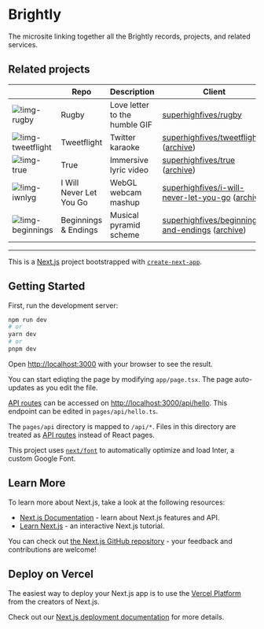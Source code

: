 # Brightly

The microsite linking together all the Brightly records, projects, and related services.

## Related projects

|                     | Repo                    | Description                   | Client                                                                              | Server                                                  |
| ------------------- | ----------------------- | ----------------------------- | ----------------------------------------------------------------------------------- | ------------------------------------------------------- |
| ![!img-rugby]       | Rugby                   | Love letter to the humble GIF | [superhighfives/rugby][rugby]                                                       | [superhighfives/rugby-server][rugby-server]             |
| ![!img-tweetflight] | Tweetflight             | Twitter karaoke               | [superhighfives/tweetflight][tweetflight] ([archive][tweetflight-archive])          | [superhighfives/tweetflight-server][tweetflight-server] |
| ![!img-true]        | True                    | Immersive lyric video         | [superhighfives/true][true] ([archive][true-archive])                               | N/A                                                     |
| ![!img-iwnlyg]      | I Will Never Let You Go | WebGL webcam mashup           | [superhighfives/i-will-never-let-you-go][iwnlyg] ([archive][iwnlyg-archive])        | N/A                                                     |
| ![!img-beginnings]  | Beginnings & Endings    | Musical pyramid scheme        | [superhighfives/beginnings-and-endings][beginnings] ([archive][beginnings-archive]) | N/A                                                     |

---

This is a [Next.js](https://nextjs.org/) project bootstrapped with [`create-next-app`](https://github.com/vercel/next.js/tree/canary/packages/create-next-app).

## Getting Started

First, run the development server:

```bash
npm run dev
# or
yarn dev
# or
pnpm dev
```

Open [http://localhost:3000](http://localhost:3000) with your browser to see the result.

You can start ediqting the page by modifying `app/page.tsx`. The page auto-updates as you edit the file.

[API routes](https://nextjs.org/docs/api-routes/introduction) can be accessed on [http://localhost:3000/api/hello](http://localhost:3000/api/hello). This endpoint can be edited in `pages/api/hello.ts`.

The `pages/api` directory is mapped to `/api/*`. Files in this directory are treated as [API routes](https://nextjs.org/docs/api-routes/introduction) instead of React pages.

This project uses [`next/font`](https://nextjs.org/docs/basic-features/font-optimization) to automatically optimize and load Inter, a custom Google Font.

## Learn More

To learn more about Next.js, take a look at the following resources:

- [Next.js Documentation](https://nextjs.org/docs) - learn about Next.js features and API.
- [Learn Next.js](https://nextjs.org/learn) - an interactive Next.js tutorial.

You can check out [the Next.js GitHub repository](https://github.com/vercel/next.js/) - your feedback and contributions are welcome!

## Deploy on Vercel

The easiest way to deploy your Next.js app is to use the [Vercel Platform](https://vercel.com/new?utm_medium=default-template&filter=next.js&utm_source=create-next-app&utm_campaign=create-next-app-readme) from the creators of Next.js.

Check out our [Next.js deployment documentation](https://nextjs.org/docs/deployment) for more details.

[rugby]: https://github.com/superhighfives/rugby
[rugby-server]: https://github.com/superhighfives/rugby-server
[true]: https://github.com/superhighfives/true
[true-archive]: https://github.com/superhighfives/true-archive
[tweetflight]: https://github.com/superhighfives/tweetflight
[tweetflight-archive]: https://github.com/superhighfives/tweetflight-archive
[tweetflight-server]: https://github.com/superhighfives/tweetflight-server
[iwnlyg]: https://github.com/superhighfives/i-will-never-let-you-go
[iwnlyg-archive]: https://github.com/superhighfives/i-will-never-let-you-go-archive
[beginnings]: https://github.com/superhighfives/beginnings-and-endings
[beginnings-archive]: https://github.com/superhighfives/beginnings-and-endings-archive
[!img-rugby]: https://user-images.githubusercontent.com/449385/218269348-f5671333-47bb-499e-83b6-89fa57fef3c0.svg
[!img-tweetflight]: https://user-images.githubusercontent.com/449385/218269463-b2c95682-4870-445a-947f-79ff60a08f03.svg
[!img-true]: https://user-images.githubusercontent.com/449385/218269406-82420e40-2ef1-4f2d-b696-78a8f2e10fde.svg
[!img-iwnlyg]: https://user-images.githubusercontent.com/449385/218269536-9ad50c4e-85f1-463c-923d-996ddd2e6686.svg
[!img-beginnings]: https://user-images.githubusercontent.com/449385/218269536-9ad50c4e-85f1-463c-923d-996ddd2e6686.svg
